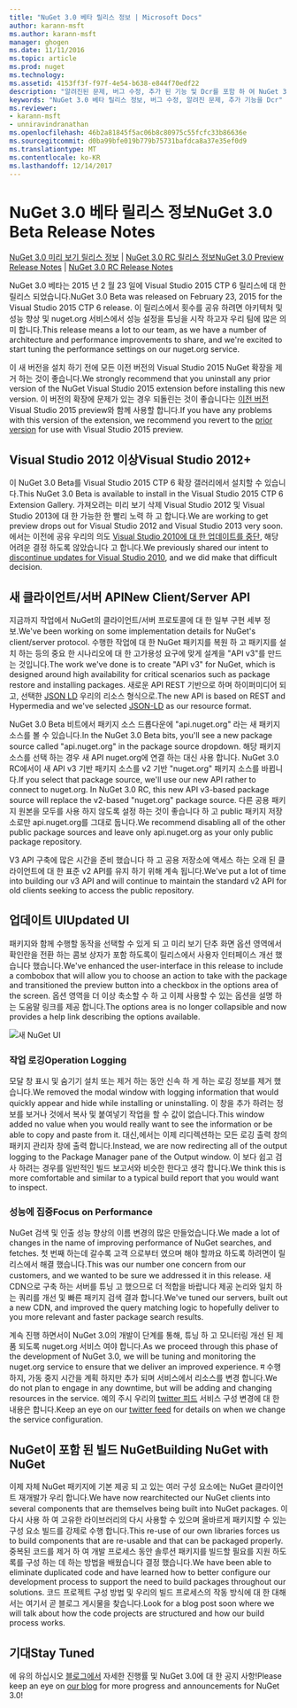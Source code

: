```yaml
---
title: "NuGet 3.0 베타 릴리스 정보 | Microsoft Docs"
author: karann-msft
ms.author: karann-msft
manager: ghogen
ms.date: 11/11/2016
ms.topic: article
ms.prod: nuget
ms.technology: 
ms.assetid: 4153ff3f-f97f-4e54-b638-e844f70edf22
description: "알려진된 문제, 버그 수정, 추가 된 기능 및 Dcr를 포함 하 여 NuGet 3.0 Beta에 대 한 릴리스 정보입니다."
keywords: "NuGet 3.0 베타 릴리스 정보, 버그 수정, 알려진 문제, 추가 기능을 Dcr"
ms.reviewer:
- karann-msft
- unniravindranathan
ms.openlocfilehash: 46b2a81845f5ac06b8c80975c55fcfc33b86636e
ms.sourcegitcommit: d0ba99bfe019b779b75731bafdca8a37e35ef0d9
ms.translationtype: MT
ms.contentlocale: ko-KR
ms.lasthandoff: 12/14/2017
---
```

# <a name="nuget-30-beta-release-notes"></a><span data-ttu-id="dd571-104">NuGet 3.0 베타 릴리스 정보</span><span class="sxs-lookup"><span data-stu-id="dd571-104">NuGet 3.0 Beta Release Notes</span></span>

<span data-ttu-id="dd571-105">[NuGet 3.0 미리 보기 릴리스 정보](../release-notes/nuget-3.0-preview.md) | [NuGet 3.0 RC 릴리스 정보](../release-notes/nuget-3.0-rc.md)</span><span class="sxs-lookup"><span data-stu-id="dd571-105">[NuGet 3.0 Preview Release Notes](../release-notes/nuget-3.0-preview.md) | [NuGet 3.0 RC Release Notes](../release-notes/nuget-3.0-rc.md)</span></span>

<span data-ttu-id="dd571-106">NuGet 3.0 베타는 2015 년 2 월 23 일에 Visual Studio 2015 CTP 6 릴리스에 대 한 릴리스 되었습니다.</span><span class="sxs-lookup"><span data-stu-id="dd571-106">NuGet 3.0 Beta was released on February 23, 2015 for the Visual Studio 2015 CTP 6 release.</span></span> <span data-ttu-id="dd571-107">이 릴리스에서 횟수를 공유 하려면 아키텍처 및 성능 향상 및 nuget.org 서비스에서 성능 설정을 튜닝을 시작 하고자 우리 팀에 많은 의미 합니다.</span><span class="sxs-lookup"><span data-stu-id="dd571-107">This release means a lot to our team, as we have a number of architecture and performance improvements to share, and we're excited to start tuning the performance settings on our nuget.org service.</span></span>

<span data-ttu-id="dd571-108">이 새 버전을 설치 하기 전에 모든 이전 버전의 Visual Studio 2015 NuGet 확장을 제거 하는 것이 좋습니다.</span><span class="sxs-lookup"><span data-stu-id="dd571-108">We strongly recommend that you uninstall any prior version of the NuGet Visual Studio 2015 extension before installing this new version.</span></span>  <span data-ttu-id="dd571-109">이 버전의 확장에 문제가 있는 경우 되돌린는 것이 좋습니다는 [이전 버전](http://nuget.codeplex.com/downloads/get/909582) Visual Studio 2015 preview와 함께 사용할 합니다.</span><span class="sxs-lookup"><span data-stu-id="dd571-109">If you have any problems with this version of the extension, we recommend you revert to the [prior version](http://nuget.codeplex.com/downloads/get/909582) for use with Visual Studio 2015 preview.</span></span>

## <a name="visual-studio-2012"></a><span data-ttu-id="dd571-110">Visual Studio 2012 이상</span><span class="sxs-lookup"><span data-stu-id="dd571-110">Visual Studio 2012+</span></span>

<span data-ttu-id="dd571-111">이 NuGet 3.0 Beta를 Visual Studio 2015 CTP 6 확장 갤러리에서 설치할 수 있습니다.</span><span class="sxs-lookup"><span data-stu-id="dd571-111">This NuGet 3.0 Beta is available to install in the Visual Studio 2015 CTP 6 Extension Gallery.</span></span> <span data-ttu-id="dd571-112">가져오려는 미리 보기 삭제 Visual Studio 2012 및 Visual Studio 2013에 대 한 가능한 한 빨리 노력 하 고 합니다.</span><span class="sxs-lookup"><span data-stu-id="dd571-112">We are working to get preview drops out for Visual Studio 2012 and Visual Studio 2013 very soon.</span></span> <span data-ttu-id="dd571-113">에서는 이전에 공유 우리의 의도 [Visual Studio 2010에 대 한 업데이트를 중단](http://blog.nuget.org/20141002/visual-studio-2010.html), 해당 어려운 결정 하도록 않았습니다 고 합니다.</span><span class="sxs-lookup"><span data-stu-id="dd571-113">We previously shared our intent to [discontinue updates for Visual Studio 2010](http://blog.nuget.org/20141002/visual-studio-2010.html), and we did make that difficult decision.</span></span>

## <a name="new-clientserver-api"></a><span data-ttu-id="dd571-114">새 클라이언트/서버 API</span><span class="sxs-lookup"><span data-stu-id="dd571-114">New Client/Server API</span></span>

<span data-ttu-id="dd571-115">지금까지 작업에서 NuGet의 클라이언트/서버 프로토콜에 대 한 일부 구현 세부 정보.</span><span class="sxs-lookup"><span data-stu-id="dd571-115">We've been working on some implementation details for NuGet's client/server protocol.</span></span> <span data-ttu-id="dd571-116">수행한 작업에 대 한 NuGet 패키지를 복원 하 고 패키지를 설치 하는 등의 중요 한 시나리오에 대 한 고가용성 요구에 맞게 설계을 "API v3"를 만드는 것입니다.</span><span class="sxs-lookup"><span data-stu-id="dd571-116">The work we've done is to create "API v3" for NuGet, which is designed around high availability for critical scenarios such as package restore and installing packages.</span></span> <span data-ttu-id="dd571-117">새로운 API REST 기반으로 하며 하이퍼미디어 되 고, 선택한 [JSON LD](http://json-ld.org) 우리의 리소스 형식으로.</span><span class="sxs-lookup"><span data-stu-id="dd571-117">The new API is based on REST and Hypermedia and we've selected [JSON-LD](http://json-ld.org) as our resource format.</span></span>

<span data-ttu-id="dd571-118">NuGet 3.0 Beta 비트에서 패키지 소스 드롭다운에 "api.nuget.org" 라는 새 패키지 소스를 볼 수 있습니다.</span><span class="sxs-lookup"><span data-stu-id="dd571-118">In the NuGet 3.0 Beta bits, you'll see a new package source called "api.nuget.org" in the package source dropdown.</span></span>   <span data-ttu-id="dd571-119">해당 패키지 소스를 선택 하는 경우 새 API nuget.org에 연결 하는 대신 사용 합니다. NuGet 3.0 RC에서이 새 API v3 기반 패키지 소스를 v2 기반 "nuget.org" 패키지 소스를 바뀝니다.</span><span class="sxs-lookup"><span data-stu-id="dd571-119">If you select that package source, we'll use our new API rather to connect to nuget.org. In NuGet 3.0 RC, this new API v3-based package source will replace the v2-based "nuget.org" package source.</span></span>  <span data-ttu-id="dd571-120">다른 공용 패키지 원본을 모두를 사용 하지 않도록 설정 하는 것이 좋습니다 하 고 public 패키지 저장소로만 api.nuget.org를 그대로 둡니다.</span><span class="sxs-lookup"><span data-stu-id="dd571-120">We recommend disabling all of the other public package sources and leave only api.nuget.org as your only public package repository.</span></span>

<span data-ttu-id="dd571-121">V3 API 구축에 많은 시간을 준비 했습니다 하 고 공용 저장소에 액세스 하는 오래 된 클라이언트에 대 한 표준 v2 API를 유지 하기 위해 계속 됩니다.</span><span class="sxs-lookup"><span data-stu-id="dd571-121">We've put a lot of time into building our v3 API and will continue to maintain the standard v2 API for old clients seeking to access the public repository.</span></span>

## <a name="updated-ui"></a><span data-ttu-id="dd571-122">업데이트 UI</span><span class="sxs-lookup"><span data-stu-id="dd571-122">Updated UI</span></span>

<span data-ttu-id="dd571-123">패키지와 함께 수행할 동작을 선택할 수 있게 되 고 미리 보기 단추 화면 옵션 영역에서 확인란을 전환 하는 콤보 상자가 포함 하도록이 릴리스에서 사용자 인터페이스 개선 했습니다 했습니다.</span><span class="sxs-lookup"><span data-stu-id="dd571-123">We've enhanced the user-interface in this release to include a combobox that will allow you to choose an action to take with the package and transitioned the preview button into a checkbox in the options area of the screen.</span></span>  <span data-ttu-id="dd571-124">옵션 영역을 더 이상 축소할 수 하 고 이제 사용할 수 있는 옵션을 설명 하는 도움말 링크를 제공 합니다.</span><span class="sxs-lookup"><span data-stu-id="dd571-124">The options area is no longer collapsible and now provides a help link describing the options available.</span></span>

![새 NuGet UI](./media/NuGet-3.0-Beta/updated-ui.png)


### <a name="operation-logging"></a><span data-ttu-id="dd571-126">작업 로깅</span><span class="sxs-lookup"><span data-stu-id="dd571-126">Operation Logging</span></span>

<span data-ttu-id="dd571-127">모달 창 표시 및 숨기기 설치 또는 제거 하는 동안 신속 하 게 하는 로깅 정보를 제거 했습니다.</span><span class="sxs-lookup"><span data-stu-id="dd571-127">We removed the modal window with logging information that would quickly appear and hide while installing or uninstalling.</span></span>  <span data-ttu-id="dd571-128">이 창을 추가 하려는 정보를 보거나 것에서 복사 및 붙여넣기 작업을 할 수 값이 없습니다.</span><span class="sxs-lookup"><span data-stu-id="dd571-128">This window added no value when you would really want to see the information or be able to copy and paste from it.</span></span>  <span data-ttu-id="dd571-129">대신,에서는 이제 리디렉션하는 모든 로깅 출력 창의 패키지 관리자 창에 출력 합니다.</span><span class="sxs-lookup"><span data-stu-id="dd571-129">Instead, we are now redirecting all of the output logging to the Package Manager pane of the Output window.</span></span>  <span data-ttu-id="dd571-130">이 보다 쉽고 검사 하려는 경우를 일반적인 빌드 보고서와 비슷한 한다고 생각 합니다.</span><span class="sxs-lookup"><span data-stu-id="dd571-130">We think this is more comfortable and similar to a typical build report that you would want to inspect.</span></span>


### <a name="focus-on-performance"></a><span data-ttu-id="dd571-131">성능에 집중</span><span class="sxs-lookup"><span data-stu-id="dd571-131">Focus on Performance</span></span>

<span data-ttu-id="dd571-132">NuGet 검색 및 인출 성능 향상의 이름 변경의 많은 만들었습니다.</span><span class="sxs-lookup"><span data-stu-id="dd571-132">We made a lot of changes in the name of improving performance of NuGet searches, and fetches.</span></span>  <span data-ttu-id="dd571-133">첫 번째 하는데 갈수록 고객 으로부터 였으며 해야 할까요 하도록 하려면이 릴리스에서 해결 했습니다.</span><span class="sxs-lookup"><span data-stu-id="dd571-133">This was our number one concern from our customers, and we wanted to be sure we addressed it in this release.</span></span>  <span data-ttu-id="dd571-134">새 CDN으로 구축 하는 서버를 튜닝 고 했으므로 더 적합을 바랍니다 제공 논리와 일치 하는 쿼리를 개선 및 빠른 패키지 검색 결과 합니다.</span><span class="sxs-lookup"><span data-stu-id="dd571-134">We've tuned our servers, built out a new CDN, and improved the query matching logic to hopefully deliver to you more relevant and faster package search results.</span></span>

<span data-ttu-id="dd571-135">계속 진행 하면서이 NuGet 3.0의 개발이 단계를 통해, 튜닝 하 고 모니터링 개선 된 제품 되도록 nuget.org 서비스 여야 합니다.</span><span class="sxs-lookup"><span data-stu-id="dd571-135">As we proceed through this phase of the development of NuGet 3.0, we will be tuning and monitoring the nuget.org service to ensure that we deliver an improved experience.</span></span>  <span data-ttu-id="dd571-136">म 수행 하지, 가동 중지 시간을 계획 하지만 추가 되며 서비스에서 리소스를 변경 합니다.</span><span class="sxs-lookup"><span data-stu-id="dd571-136">We do not plan to engage in any downtime, but will be adding and changing resources in the service.</span></span>  <span data-ttu-id="dd571-137">예의 주시 우리의 [twitter 피드](http://twitter.com/nuget) 서비스 구성 변경에 대 한 내용은 합니다.</span><span class="sxs-lookup"><span data-stu-id="dd571-137">Keep an eye on our [twitter feed](http://twitter.com/nuget) for details on when we change the service configuration.</span></span>

## <a name="building-nuget-with-nuget"></a><span data-ttu-id="dd571-138">NuGet이 포함 된 빌드 NuGet</span><span class="sxs-lookup"><span data-stu-id="dd571-138">Building NuGet with NuGet</span></span>

<span data-ttu-id="dd571-139">이제 자체 NuGet 패키지에 기본 제공 되 고 있는 여러 구성 요소에는 NuGet 클라이언트 재개발가 우리 합니다.</span><span class="sxs-lookup"><span data-stu-id="dd571-139">We have now rearchitected our NuGet clients into several components that are themselves being built into NuGet packages.</span></span> <span data-ttu-id="dd571-140">이 다시 사용 하 여 고유한 라이브러리의 다시 사용할 수 있으며 올바르게 패키지할 수 있는 구성 요소 빌드를 강제로 수행 합니다.</span><span class="sxs-lookup"><span data-stu-id="dd571-140">This re-use of our own libraries forces us to build components that are re-usable and that can be packaged properly.</span></span>  <span data-ttu-id="dd571-141">중복된 코드를 제거 하 여 개발 프로세스 동안 솔루션 패키지를 빌드할 필요를 지원 하도록를 구성 하는 데 하는 방법을 배웠습니다 결정 했습니다.</span><span class="sxs-lookup"><span data-stu-id="dd571-141">We have been able to eliminate duplicated code and have learned how to better configure our development process to support the need to build packages throughout our solutions.</span></span>  <span data-ttu-id="dd571-142">코드 프로젝트 구성 방법 및 우리의 빌드 프로세스의 작동 방식에 대 한 대해서는 여기서 곧 블로그 게시물을 찾습니다.</span><span class="sxs-lookup"><span data-stu-id="dd571-142">Look for a blog post soon where we will talk about how the code projects are structured and how our build process works.</span></span>

## <a name="stay-tuned"></a><span data-ttu-id="dd571-143">기대</span><span class="sxs-lookup"><span data-stu-id="dd571-143">Stay Tuned</span></span>

<span data-ttu-id="dd571-144">에 유의 하십시오 [블로그에서](http://blog.nuget.org) 자세한 진행률 및 NuGet 3.0에 대 한 공지 사항!</span><span class="sxs-lookup"><span data-stu-id="dd571-144">Please keep an eye on [our blog](http://blog.nuget.org) for more progress and announcements for NuGet 3.0!</span></span>
